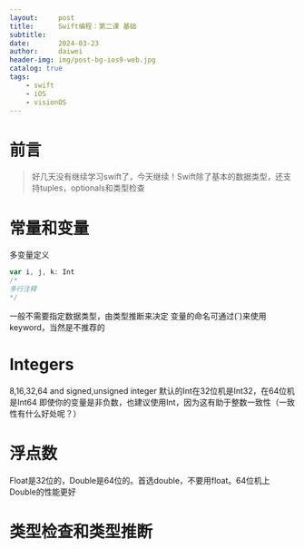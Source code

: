 ```yaml
---
layout:     post
title:      Swift编程：第二课 基础
subtitle:   
date:       2024-03-23
author:     daiwei
header-img: img/post-bg-ios9-web.jpg
catalog: true
tags:
    - swift
    - iOS
    - visionOS
---
```

# 前言

>好几天没有继续学习swift了，今天继续！Swift除了基本的数据类型，还支持tuples，optionals和类型检查

# 常量和变量
多变量定义
```swift
var i, j, k: Int
/*
多行注释
*/
``````

一般不需要指定数据类型，由类型推断来决定
变量的命名可通过(`)来使用keyword，当然是不推荐的

# Integers

8,16,32,64 and signed,unsigned integer
默认的Int在32位机是Int32，在64位机是Int64
即使你的变量是非负数，也建议使用Int，因为这有助于整数一致性（一致性有什么好处呢？）

# 浮点数

Float是32位的，Double是64位的。首选double，不要用float。64位机上Double的性能更好

# 类型检查和类型推断



